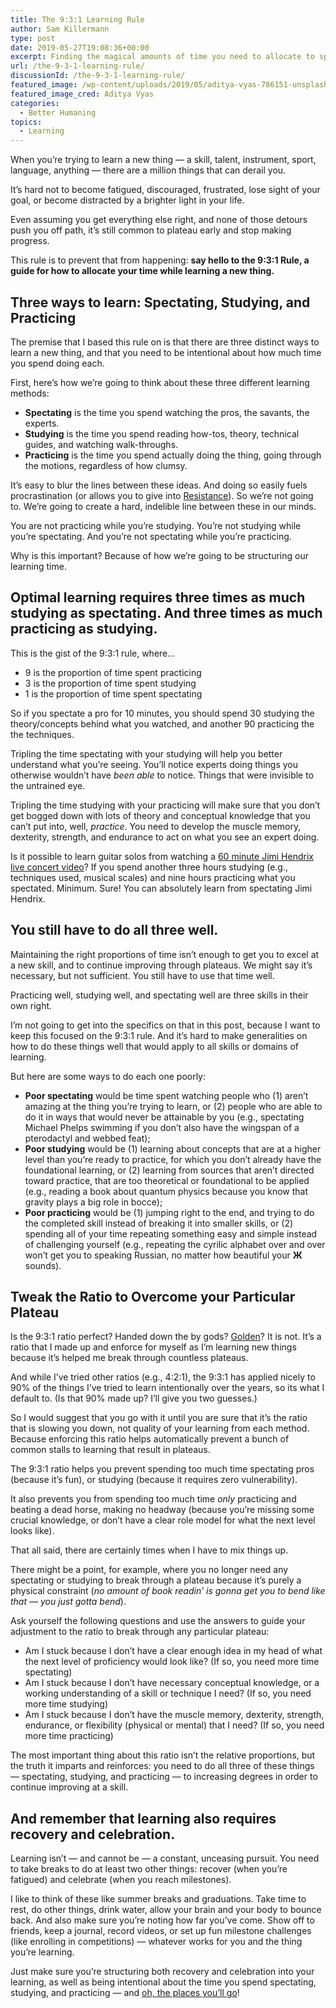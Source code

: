 ```yaml
---
title: The 9:3:1 Learning Rule
author: Sam Killermann
type: post
date: 2019-05-27T19:08:36+00:00
excerpt: Finding the magical amounts of time you need to allocate to spectating, studying, and practicing.
url: /the-9-3-1-learning-rule/
discussionId: /the-9-3-1-learning-rule/
featured_image: /wp-content/uploads/2019/05/aditya-vyas-786151-unsplash.jpg
featured_image_cred: Aditya Vyas
categories:
  - Better Humaning
topics:
  - Learning
---
```

When you&#8217;re trying to learn a new thing &#8212; a skill, talent, instrument, sport, language, anything &#8212; there are a million things that can derail you. 

It&#8217;s hard not to become fatigued, discouraged, frustrated, lose sight of your goal, or become distracted by a brighter light in your life.

Even assuming you get everything else right, and none of those detours push you off path, it&#8217;s still common to plateau early and stop making progress. 

This rule is to prevent that from happening: **say hello to the 9:3:1 Rule, a guide for how to allocate your time while learning a new thing.**

<!--more-->

## Three ways to learn: Spectating, Studying, and Practicing

The premise that I based this rule on is that there are three distinct ways to learn a new thing, and that you need to be intentional about how much time you spend doing each. 

First, here&#8217;s how we&#8217;re going to think about these three different learning methods: 

  * **Spectating** is the time you spend watching the pros, the savants, the experts.
  * **Studying** is the time you spend reading how-tos, theory, technical guides, and watching walk-throughs.
  * **Practicing** is the time you spend actually doing the thing, going through the motions, regardless of how clumsy.

It&#8217;s easy to blur the lines between these ideas. And doing so easily fuels procrastination (or allows you to give into [Resistance][1]). So we&#8217;re not going to. We&#8217;re going to create a hard, indelible line between these in our minds.

You are not practicing while you&#8217;re studying. You&#8217;re not studying while you&#8217;re spectating. And you&#8217;re not spectating while you&#8217;re practicing. 

Why is this important? Because of how we&#8217;re going to be structuring our learning time.

## Optimal learning requires three times as much studying as spectating. And three times as much practicing as studying.

This is the gist of the 9:3:1 rule, where&#8230;

  * 9 is the proportion of time spent practicing
  * 3 is the proportion of time spent studying
  * 1 is the proportion of time spent spectating

So if you spectate a pro for 10 minutes, you should spend 30 studying the theory/concepts behind what you watched, and another 90 practicing the the techniques.

Tripling the time spectating with your studying will help you better understand what you&#8217;re seeing. You&#8217;ll notice experts doing things you otherwise wouldn&#8217;t have _been able_ to notice. Things that were invisible to the untrained eye.

Tripling the time studying with your practicing will make sure that you don&#8217;t get bogged down with lots of theory and conceptual knowledge that you can&#8217;t put into, well, _practice_. You need to develop the muscle memory, dexterity, strength, and endurance to act on what you see an expert doing.

Is it possible to learn guitar solos from watching a [60 minute Jimi Hendrix live concert video][2]? If you spend another three hours studying (e.g., techniques used, musical scales) and nine hours practicing what you spectated. Minimum. Sure! You can absolutely learn from spectating Jimi Hendrix.

## You still have to do all three well.

Maintaining the right proportions of time isn&#8217;t enough to get you to excel at a new skill, and to continue improving through plateaus. We might say it&#8217;s necessary, but not sufficient. You still have to use that time well.

Practicing well, studying well, and spectating well are three skills in their own right. 

I&#8217;m not going to get into the specifics on that in this post, because I want to keep this focused on the 9:3:1 rule. And it&#8217;s hard to make generalities on how to do these things well that would apply to all skills or domains of learning. 

But here are some ways to do each one poorly:

  * **Poor spectating** would be time spent watching people who (1) aren&#8217;t amazing at the thing you&#8217;re trying to learn, or (2) people who are able to do it in ways that would never be attainable by you (e.g., spectating Michael Phelps swimming if you don&#8217;t also have the wingspan of a pterodactyl and webbed feat);
  * **Poor studying** would be (1) learning about concepts that are at a higher level than you&#8217;re ready to practice, for which you don&#8217;t already have the foundational learning, or (2) learning from sources that aren&#8217;t directed toward practice, that are too theoretical or foundational to be applied (e.g., reading a book about quantum physics because you know that gravity plays a big role in bocce);
  * **Poor practicing** would be (1) jumping right to the end, and trying to do the completed skill instead of breaking it into smaller skills, or (2) spending all of your time repeating something easy and simple instead of challenging yourself (e.g., repeating the cyrilic alphabet over and over won&#8217;t get you to speaking Russian, no matter how beautiful your **Ж** sounds).

## Tweak the Ratio to Overcome your Particular Plateau

Is the 9:3:1 ratio perfect? Handed down the by gods? [Golden][3]? It is not. It&#8217;s a ratio that I made up and enforce for myself as I&#8217;m learning new things because it&#8217;s helped me break through countless plateaus.

And while I&#8217;ve tried other ratios (e.g., 4:2:1), the 9:3:1 has applied nicely to 90% of the things I&#8217;ve tried to learn intentionally over the years, so its what I default to. (Is that 90% made up? I&#8217;ll give you two guesses.)

So I would suggest that you go with it until you are sure that it&#8217;s the ratio that is slowing you down, not quality of your learning from each method. Because enforcing this ratio helps automatically prevent a bunch of common stalls to learning that result in plateaus.

The 9:3:1 ratio helps you prevent spending too much time spectating pros (because it&#8217;s fun), or studying (because it requires zero vulnerability). 

It also prevents you from spending too much time _only_ practicing and beating a dead horse, making no headway (because you&#8217;re missing some crucial knowledge, or don&#8217;t have a clear role model for what the next level looks like).

That all said, there are certainly times when I have to mix things up.

There might be a point, for example, where you no longer need any spectating or studying to break through a plateau because it&#8217;s purely a physical constraint (_no amount of book readin&#8217; is gonna get you to bend like that &#8212; you just gotta bend_).

Ask yourself the following questions and use the answers to guide your adjustment to the ratio to break through any particular plateau:

  * Am I stuck because I don&#8217;t have a clear enough idea in my head of what the next level of proficiency would look like? (If so, you need more time spectating)
  * Am I stuck because I don&#8217;t have necessary conceptual knowledge, or a working understanding of a skill or technique I need? (If so, you need more time studying)
  * Am I stuck because I don&#8217;t have the muscle memory, dexterity, strength, endurance, or flexibility (physical or mental) that I need? (If so, you need more time practicing)

The most important thing about this ratio isn&#8217;t the relative proportions, but the truth it imparts and reinforces: you need to do all three of these things &#8212; spectating, studying, and practicing &#8212; to increasing degrees in order to continue improving at a skill.

## And remember that learning also requires recovery and celebration.

Learning isn&#8217;t &#8212; and cannot be &#8212; a constant, unceasing pursuit. You need to take breaks to do at least two other things: recover (when you&#8217;re fatigued) and celebrate (when you reach milestones).

I like to think of these like summer breaks and graduations. Take time to rest, do other things, drink water, allow your brain and your body to bounce back. And also make sure you&#8217;re noting how far you&#8217;ve come. Show off to friends, keep a journal, record videos, or set up fun milestone challenges (like enrolling in competitions) &#8212; whatever works for you and the thing you&#8217;re learning.

Just make sure you&#8217;re structuring both recovery and celebration into your learning, as well as being intentional about the time you spend spectating, studying, and practicing &#8212; and [oh, the places you&#8217;ll go][4]!

 [1]: https://stevenpressfield.com/2013/11/resistance-and-self-loathing/
 [2]: https://www.youtube.com/watch?v=PbwUH_eJ2fk
 [3]: https://en.wikipedia.org/wiki/Golden_ratio
 [4]: https://slate.com/culture/2016/05/oh-the-places-youll-go-is-the-top-selling-book-for-graduation-season-but-it-doesn-t-actually-offer-great-advice.html
